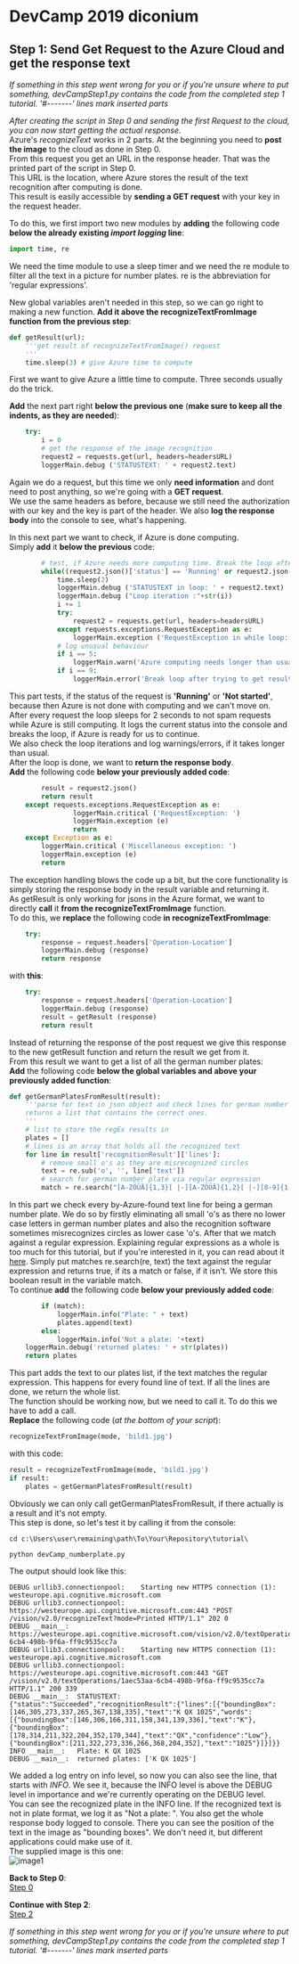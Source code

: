 # DevCamp 2019 diconium

## Step 1: Send Get Request to the Azure Cloud and get the response text

*If something in this step went wrong for you or if you're unsure where to put something, devCampStep1.py contains the code from the completed step 1 tutorial.*
 *'#-------' lines mark inserted parts*

*After creating the script in Step 0 and sending the first Request to the cloud, you can now start getting the actual response.*  
Azure's *recognizeText* works in 2 parts. At the beginning you need to **post the image** to the cloud as done in Step 0.  
From this request you get an URL in the response header. That was the printed part of the script in Step 0.  
This URL is the location, where Azure stores the result of the text recognition after computing is done.  
This result is easily accessible by **sending a GET request** with your key in the request header.  

To do this, we first import two new modules by **adding** the following code **below the already existing *import logging* line**:  

```python
import time, re
```

We need the time module to use a sleep timer and we need the re module to filter all the text in a picture for number plates.
re is the abbreviation for 'regular expressions'.  

New global variables aren't needed in this step, so we can go right to making a new function. **Add it above the recognizeTextFromImage function from the previous step**:  

```python
def getResult(url):
    '''get result of recognizeTextFromImage() request
    '''
    time.sleep(3) # give Azure time to compute

```

First we want to give Azure a little time to compute. Three seconds usually do the trick.  

**Add** the next part right **below the previous one** (**make sure to keep all the indents, as they are needed**):  

```python
    try:
        i = 0
        # get the response of the image recognition
        request2 = requests.get(url, headers=headersURL)
        loggerMain.debug ('STATUSTEXT: ' + request2.text)
```

Again we do a request, but this time we only **need information** and dont need to post anything, so we're going with a **GET request**.  
We use the same headers as before, because we still need the authorization with our key and the key is part of the header. We also **log the response body** into the console to see, what's happening.  

In this next part we want to check, if Azure is done computing.  
Simply **add** it **below the previous** code:  

```python
        # test, if Azure needs more computing time. Break the loop after 10 tries
        while((request2.json()['status'] == 'Running' or request2.json()['status'] == 'Not started') and i <= 9):
            time.sleep(2)
            loggerMain.debug ('STATUSTEXT in loop: ' + request2.text)
            loggerMain.debug ("Loop iteration :"+str(i))
            i += 1
            try:
                request2 = requests.get(url, headers=headersURL)
            except requests.exceptions.RequestException as e:
                loggerMain.exception ('RequestException in while loop: ' + e)
            # log unusual behaviour
            if i == 5:
                loggerMain.warn('Azure computing needs longer than usual.')
            if i == 9:
                loggerMain.error('Break loop after trying to get result for 20 seconds' )
```

This part tests, if the status of the request is **'Running'** or **'Not started'**, because then Azure is not done with computing and we can't move on.
After every request the loop sleeps for 2 seconds to not spam requests while Azure is still computing.
It logs the current status into the console and breaks the loop, if Azure is ready for us to continue.  
We also check the loop iterations and log warnings/errors, if it takes longer than usual.  
After the loop is done, we want to **return the response body**.  
**Add** the following code **below your previously added code**:

```python
        result = request2.json()
        return result
    except requests.exceptions.RequestException as e:
                loggerMain.critical ('RequestException: ')
                loggerMain.exception (e)
                return
    except Exception as e:
        loggerMain.critical ('Miscellaneous exception: ')
        loggerMain.exception (e)
        return
```

The exception handling blows the code up a bit, but the core functionality is simply storing the response body in the result variable and returning it.  
As getResult is only working for jsons in the Azure format, we want to directly **call** it **from the recognizeTextFromImage** function.  
To do this, we **replace** the following code **in recognizeTextFromImage**:  

```python
    try:
        response = request.headers['Operation-Location']
        loggerMain.debug (response)
        return response
```

with **this**:  

```python
    try:
        response = request.headers['Operation-Location']
        loggerMain.debug (response)
        result = getResult (response)
        return result
```

Instead of returning the response of the post request we give this response to the new getResult function and return the result we get from it.  
From this result we want to get a list of all the german number plates:  
**Add** the following code **below the global variables and above your previously added function**:  

```python
def getGermanPlatesFromResult(result):
    '''parse for text in json object and check lines for german number plates and
    returns a list that contains the correct ones.
    '''
    # list to store the regEx results in
    plates = []
    # lines is an array that holds all the recognized text
    for line in result['recognitionResult']['lines']:
        # remove small o's as they are misrecognized circles
        text = re.sub('o', '', line['text'])
        # search for german number plate via regular expression
        match = re.search("[A-ZÖÜÄ]{1,3}[ |-][A-ZÖÜÄ]{1,2}[ |-][0-9]{1,4}[E|H]?", text)
```

In this part we check every by-Azure-found text line for being a german number plate. We do so by firstly eliminating all small 'o's as there no lower case letters in german number plates
and also the recognition software sometimes misrecognizes circles as lower case 'o's. After that we match against a regular expression. Explaining regular expressions as a whole is too much for this tutorial,
but if you're interested in it, you can read about it [here](https://docs.python.org/3/library/re.html). Simply put matches re.search(re, text) the text against the regular expression and returns true, if its a match or false, if it isn't. We store this boolean result in the variable match.  
To continue **add** the following code **below your previously added code**:  

```python
        if (match):
            loggerMain.info("Plate: " + text)
            plates.append(text)
        else:
            loggerMain.info('Not a plate: '+text)
    loggerMain.debug('returned plates: ' + str(plates))
    return plates
```

This part adds the text to our plates list, if the text matches the regular expression. This happens for every found line of text. If all the lines are done, we return the whole list.  
The function should be working now, but we need to call it. To do this we have to add a call.  
**Replace** the following code (*at the bottom of your script*):  

```python
recognizeTextFromImage(mode, 'bild1.jpg')
```

with this code:  

```python
result = recognizeTextFromImage(mode, 'bild1.jpg')
if result:
    plates = getGermanPlatesFromResult(result)
```

Obviously we can only call getGermanPlatesFromResult, if there actually is a result and it's not empty.  
This step is done, so let's test it by calling it from the console:  

```
cd c:\Users\user\remaining\path\To\Your\Repository\tutorial\

python devCamp_numberplate.py
```

The output should look like this:  

```
DEBUG urllib3.connectionpool:    Starting new HTTPS connection (1): westeurope.api.cognitive.microsoft.com
DEBUG urllib3.connectionpool:    https://westeurope.api.cognitive.microsoft.com:443 "POST /vision/v2.0/recognizeText?mode=Printed HTTP/1.1" 202 0
DEBUG __main__:  https://westeurope.api.cognitive.microsoft.com/vision/v2.0/textOperations/1aec53aa-6cb4-498b-9f6a-ff9c9535cc7a
DEBUG urllib3.connectionpool:    Starting new HTTPS connection (1): westeurope.api.cognitive.microsoft.com
DEBUG urllib3.connectionpool:    https://westeurope.api.cognitive.microsoft.com:443 "GET /vision/v2.0/textOperations/1aec53aa-6cb4-498b-9f6a-ff9c9535cc7a HTTP/1.1" 200 339
DEBUG __main__:  STATUSTEXT: {"status":"Succeeded","recognitionResult":{"lines":[{"boundingBox":[146,305,273,337,265,367,138,335],"text":"K QX 1025","words":[{"boundingBox":[146,306,166,311,158,341,139,336],"text":"K"},{"boundingBox":[178,314,211,322,204,352,170,344],"text":"QX","confidence":"Low"},{"boundingBox":[211,322,273,336,266,368,204,352],"text":"1025"}]}]}}
INFO __main__:   Plate: K QX 1025
DEBUG __main__:  returned plates: ['K QX 1025']
```

We added a log entry on info level, so now you can also see the line, that starts with *INFO*. We see it,
because the INFO level is above the DEBUG level in importance and we're currently operating on the DEBUG level.  
You can see the recognized plate in the INFO line. If the recognized text is not in plate format, we log it as "Not a plate: ". You also get the whole response body logged to console. There you can see the position of the text in the image as "bounding boxes". We don't need it, but different applications could make use of it.  
The supplied image is this one:  
![image1](https://raw.githubusercontent.com/volkerhielscher/netnei/master/complete/images/bild1.jpg)  

**Back to Step 0**:  
[Step 0](https://github.com/volkerhielscher/netnei/blob/master/tutorial/step_0/)  

**Continue with Step 2**:  
[Step 2](https://github.com/volkerhielscher/netnei/blob/master/tutorial/step_2/)  

*If something in this step went wrong for you or if you're unsure where to put something, devCampStep1.py contains the code from the completed step 1 tutorial.*
 *'#-------' lines mark inserted parts*
